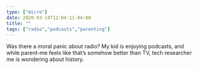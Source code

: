 ```yaml
---
type: ["micro"]
date: 2020-03-14T12:04:11-04:00
title: ""
tags: ["radio","podcasts","parenting"]
---
```

Was there a moral panic about radio? My kid is enjoying podcasts, and while parent-me feels like that’s somehow better than TV, tech researcher me is wondering about history.
